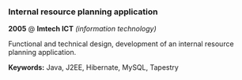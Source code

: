 ### Internal resource planning application

**2005** @ **Imtech ICT** _(information technology)_

Functional and technical design, development of an internal resource planning application.

**Keywords:** Java, J2EE, Hibernate, MySQL, Tapestry
